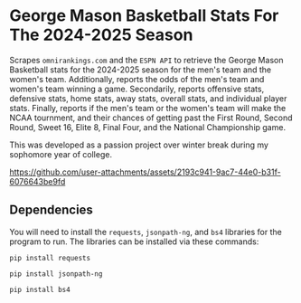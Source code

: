 # George Mason Basketball Stats For The 2024-2025 Season
Scrapes `omnirankings.com` and the `ESPN API` to retrieve the George Mason Basketball stats for the 2024-2025 season for the men's team and the women's team. Additionally, reports the odds of the men's team and women's team winning a game. Secondarily, reports offensive stats, defensive stats, home stats, away stats, overall stats, and individual player stats. Finally, reports if the men's team or the women's team will make the NCAA tournment, and their chances of getting past the First Round, Second Round, Sweet 16, Elite 8, Final Four, and the National Championship game. 


This was developed as a passion project over winter break during my sophomore year of college. 


https://github.com/user-attachments/assets/2193c941-9ac7-44e0-b31f-6076643be9fd

## Dependencies

You will need to install the `requests`, `jsonpath-ng`, and `bs4` libraries for the program to run. The libraries can be installed via these commands:

```
pip install requests
```

```
pip install jsonpath-ng
```

```
pip install bs4
```

